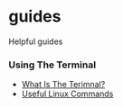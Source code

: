 # guides
Helpful guides

### Using The Terminal
  * [What Is The Terimnal?](./index/UWhatIsTheTerminal.md.md)
  * [Useful Linux Commands](./index/UsefulLinuxCommands.md)
